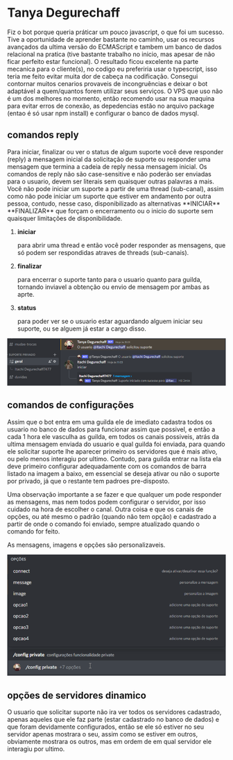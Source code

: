 # Tanya Degurechaff

Fiz o bot porque queria práticar um pouco javascript, o que foi um sucesso. Tive a oportunidade de aprender bastante no caminho, usar os recursos avançados da ultima versão do ECMAScript e tambem um banco de dados relacional na pratica (tive bastante trabalho no inicio, mas apesar de não ficar perfeito estar funcional). O resultado ficou excelente na parte mecanica para o cliente(s), no codigo eu preferiria usar o typescript, isso teria me feito evitar muita dor de cabeça na codificação. Consegui contornar muitos cenarios provaveis de incongruências e deixar o bot adaptável a quem/quantos forem utilizar seus serviços. O VPS que uso não é um dos melhores no momento, então recomendo usar na sua maquina para evitar erros de conexão, as depedencias estão no arquivo package (entao é só usar npm install) e configurar o banco de dados mysql.

<h2> comandos reply</h2>
<p>Para iniciar, finalizar ou ver o status de algum suporte você deve responder (reply) a mensagem inicial da solicitação de suporte ou responder uma mensagem que termina a  cadeia de reply nessa mensagem inicial. Os comandos de reply não são case-sensitive e não poderão ser enviadas para o usuario, devem ser literais sem quaisquer outras palavras a mais. Você não pode iniciar um suporte a partir de uma thread (sub-canal), assim como não pode iniciar um suporte que estiver em andamento por outra pessoa, contudo, nesse caso, disponibilizado as alternativas **INICIAR** **FINALIZAR** que forçam o encerramento ou o inicio do suporte sem quaisquer limitações de disponibilidade.</P> 
<ol><li><strong>iniciar</strong></li><p>para abrir uma thread e então você poder responder as mensagens, que só podem ser respondidas atraves de threads (sub-canais).</p><li><strong>finalizar</strong></li><p>para encerrar o suporte tanto para o usuario quanto para guilda, tornando inviavel a obtenção ou envio de mensagem por ambas as aprte.</p> <li><strong>status</strong></li><p>para poder ver se o usuario estar aguardando alguem iniciar seu suporte, ou se alguem já estar a cargo disso.</p></ol>

![comando reply iniciar](https://github.com/jaironeto/Tanya-Degurechaff/blob/main/Screenshot_1.png)

<h2> comandos de configurações</h2>
<p>Assim que o bot entra em uma guilda ele de imediato cadastra todos os usuario no banco de dados para funcionar assim que possivel, e então a cada 1 hora ele vasculha as guilda, em todos os canais possiveis, atrás da ultima mensagem enviada do usuario e qual guilda foi enviada, para quando ele solicitar suporte lhe aparecer primeiro os servidores que é mais ativo, ou pelo menos interagiu por ultimo. Contudo, para guilda entrar na lista ela deve primeiro configurar adequadamente com os comandos de barra listado na imagem a baixo, em essencial se deseja ativar ou não o suporte por privado, já que o restante tem padroes pre-disposto.</p>
<p>Uma observação importante a se fazer e que qualquer um pode responder as mensagens, mas nem todos podem configurar o servidor, por isso cuidado na hora de escolher o canal. Outra coisa e que os canais de opções, ou até mesmo o padrão (quando não tem opção) e cadastrado a partir de onde o comando foi enviado, sempre atualizado quando o comando for feito.</p>
<p>As mensagens, imagens e opções são personalizaveis.</p> 

![comandos de configurações](https://github.com/jaironeto/Tanya-Degurechaff/blob/main/Screenshot_2.png)

<h2> opções de servidores dinamico</h2>
<p>O usuario que solicitar suporte não ira ver todos os servidores cadastrado, apenas aqueles que ele faz parte (estar cadastrado no banco de dados) e que foram devidamente configurados, então se ele só estiver no seu servidor apenas mostrara o seu, assim como se estiver em outros, obviamente mostrara os outros, mas em ordem de em qual servidor ele interagiu por ultimo.</p>
